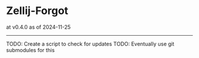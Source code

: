 # Zellij-Forgot
at v0.4.0 as of 2024-11-25

---

TODO: Create a script to check for updates
TODO: Eventually use git submodules for this
